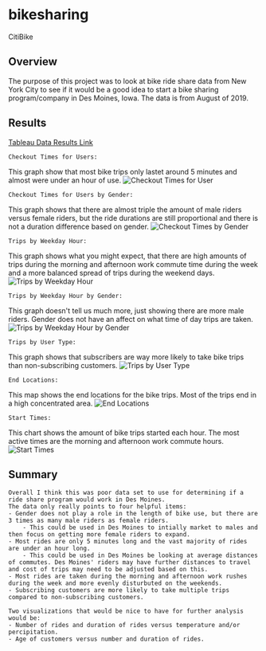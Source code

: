 # bikesharing
CitiBike
## Overview
The purpose of this project was to look at bike ride share data from New York City to see if it would be a good idea
to start a bike sharing program/company in Des Moines, Iowa. The data is from August of 2019. 

## Results

[Tableau Data Results Link](https://public.tableau.com/app/profile/stephen.zimmermann/viz/CitiBike_16580141193010/CitiBike?publish=yes)


	Checkout Times for Users: 
This graph show that most bike trips only lastet around 5 minutes and almost were under an hour of use.
![Checkout Times for User](https://github.com/zimmer3-iii/bikesharing/blob/main/Images/Checkout%20Times.png?raw=true)

	Checkout Times for Users by Gender: 
This graph shows that there are almost triple the amount of male riders versus female riders, but the ride durations are still proportional and there is not a duration difference based on gender.
![Checkout Times by Gender](https://github.com/zimmer3-iii/bikesharing/blob/main/Images/Checkout%20by%20Gender.png?raw=true)

	Trips by Weekday Hour: 
This graph shows what you might expect, that there are high amounts of trips during the morning and afternoon work commute time during the week and a more balanced spread of trips during the weekend days.
![Trips by Weekday Hour](https://github.com/zimmer3-iii/bikesharing/blob/main/Images/Trips%20by%20Weekday.png?raw=true)

	Trips by Weekday Hour by Gender: 
This graph doesn't tell us much more, just showing there are more male riders. Gender does not have an affect on what time of day trips are taken.
![Trips by Weekday Hour by Gender](https://github.com/zimmer3-iii/bikesharing/blob/main/Images/Trips%20by%20Weekday%20by%20Gender.png?raw=true)

	Trips by User Type: 
This graph shows that subscribers are way more likely to take bike trips than non-subscribing customers.
![Trips by User Type](https://github.com/zimmer3-iii/bikesharing/blob/main/Images/Trips%20by%20User.png?raw=true)

	End Locations: 
This map shows the end locations for the bike trips. Most of the trips end in a high concentrated area.
![End Locations](https://github.com/zimmer3-iii/bikesharing/blob/main/Images/End%20Locations.png?raw=true)

	Start Times: 
This chart shows the amount of bike trips started each hour. The most active times are the morning and afternoon work commute hours.
![Start Times](https://github.com/zimmer3-iii/bikesharing/blob/main/Images/Start%20Times.png?raw=true)

## Summary
	Overall I think this was poor data set to use for determining if a ride share program would work in Des Moines.
	The data only really points to four helpful items:
	- Gender does not play a role in the length of bike use, but there are 3 times as many male riders as female riders.
		- This could be used in Des Moines to intially market to males and then focus on getting more female riders to expand.
	- Most rides are only 5 minutes long and the vast majority of rides are under an hour long.
		- This could be used in Des Moines be looking at average distances of commutes. Des Moines' riders may have further distances to travel and cost of trips may need to be adjusted based on this.
	- Most rides are taken during the morning and afternoon work rushes during the week and more evenly disturbuted on the weekends.
	- Subscribing customers are more likely to take multiple trips compared to non-subscribing customers.
	
	Two visualizations that would be nice to have for further analysis would be:
	- Number of rides and duration of rides versus temperature and/or percipitation.
	- Age of customers versus number and duration of rides.
	
	